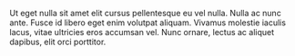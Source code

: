 Ut eget nulla sit amet elit cursus pellentesque eu vel nulla. Nulla ac nunc ante. Fusce id libero eget enim volutpat aliquam. Vivamus molestie iaculis lacus, vitae ultricies eros accumsan vel. Nunc ornare, lectus ac aliquet dapibus, elit orci porttitor. 

